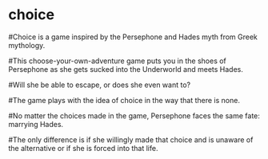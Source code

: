 # choice

#Choice is a game inspired by the Persephone and Hades myth from Greek mythology. 

#This choose-your-own-adventure game puts you in the shoes of Persephone as she gets sucked into the Underworld and meets Hades. 

#Will she be able to escape, or does she even want to?



#The game plays with the idea of choice in the way that there is none. 

#No matter the choices made in the game, Persephone faces the same fate: marrying Hades. 

#The only difference is if she willingly made that choice and is unaware of the alternative or if she is forced into that life.




